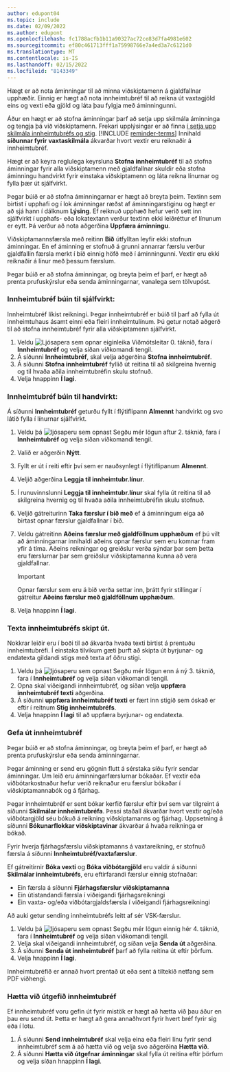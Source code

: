 ```yaml
---
author: edupont04
ms.topic: include
ms.date: 02/09/2022
ms.author: edupont
ms.openlocfilehash: fc1788acfb1b11a90327ac72ce83d7fa4981e602
ms.sourcegitcommit: ef80c461713fff1a75998766e7a4ed3a7c6121d0
ms.translationtype: MT
ms.contentlocale: is-IS
ms.lasthandoff: 02/15/2022
ms.locfileid: "8143349"
---
```

Hægt er að nota áminningar til að minna viðskiptamenn á gjaldfallnar upphæðir. Einnig er hægt að nota innheimtubréf til að reikna út vaxtagjöld eins og vexti eða gjöld og láta þau fylgja með áminningunni.

Áður en hægt er að stofna áminningar þarf að setja upp skilmála áminninga og tengja þá við viðskiptamenn. Frekari upplýsingar er að finna [í setja upp skilmála innheimtubréfs og stig](../finance-setup-reminders.md). [!INCLUDE [reminder-terms](reminder-terms.md)] Innihald **síðunnar fyrir vaxtaskilmála** ákvarðar hvort vextir eru reiknaðir á innheimtubréf.  

Hægt er að keyra reglulega keyrsluna **Stofna innheimtubréf** til að stofna áminningar fyrir alla viðskiptamenn með gjaldfallnar skuldir eða stofna áminningu handvirkt fyrir einstaka viðskiptamenn og láta reikna línurnar og fylla þær út sjálfvirkt.  

Þegar búið er að stofna áminningarnar er hægt að breyta þeim. Textinn sem birtist í upphafi og í lok áminningar ræðst af áminningarstiginu og hægt er að sjá hann í dálknum **Lýsing**. Ef reiknuð upphæð hefur verið sett inn sjálfvirkt í upphafs- eða lokatextann verður textinn ekki leiðréttur ef línunum er eytt. Þá verður að nota aðgerðina **Uppfæra áminningu**.  

Viðskiptamannsfærsla með reitinn **Bið** útfylltan leyfir ekki stofnun áminningar. En ef áminning er stofnuð á grunni annarrar færslu verður gjaldfallin færsla merkt í bið einnig höfð með í áminningunni. Vextir eru ekki reiknaðir á línur með þessum færslum.

Þegar búið er að stofna áminningar, og breyta þeim ef þarf, er hægt að prenta prufuskýrslur eða senda áminningarnar, vanalega sem tölvupóst.

### <a name="to-create-a-reminder-automatically"></a>Innheimtubréf búin til sjálfvirkt:

Innheimtubréf líkist reikningi. Þegar innheimtubréf er búið til þarf að fylla út innheimtuhaus ásamt einni eða fleiri innheimtulínum. Þú getur notað aðgerð til að stofna innheimtubréf fyrir alla viðskiptamenn sjálfvirkt.

1. Veldu ![Ljósapera sem opnar eiginleika Viðmótsleitar 0.](../media/ui-search/search_small.png "Segðu mér hvað þú vilt gera") táknið, fara í **Innheimtubréf** og velja síðan viðkomandi tengil.
2. Á síðunni **Innheimtubréf**, skal velja aðgerðina **Stofna innheimtubréf**.
3. Á síðunni **Stofna innheimtubréf** fyllið út reitina til að skilgreina hvernig og til hvaða aðila innheimtubréfin skulu stofnuð.
4. Velja hnappinn **Í lagi**.

### <a name="to-create-a-reminder-manually"></a>Innheimtubréf búin til handvirkt:

Á síðunni **Innheimtubréf** geturðu fyllt í flýtiflipann **Almennt** handvirkt og svo látið fylla í línurnar sjálfvirkt.

1. Veldu þá ![ljósaperu sem opnast Segðu mér lögun aftur 2.](../media/ui-search/search_small.png "Segðu mér hvað þú vilt gera") táknið, fara í **Innheimtubréf** og velja síðan viðkomandi tengil.
2. Valið er aðgerðin **Nýtt**.
3. Fyllt er út í reiti eftir því sem er nauðsynlegt í flýtiflipanum **Almennt**.
4. Veljið aðgerðina **Leggja til innheimtubr.línur**.
5. Í runuvinnslunni **Leggja til innheimtubr.línur** skal fylla út reitina til að skilgreina hvernig og til hvaða aðila innheimtubréfin skulu stofnuð.
6. Veljið gátreiturinn **Taka færslur í bið með** ef á áminningum eiga að birtast opnar færslur gjaldfallnar í bið.
7. Veldu gátreitinn **Aðeins færslur með gjaldföllnum upphæðum** ef þú vilt að áminningarnar innihaldi aðeins opnar færslur sem eru komnar fram yfir á tíma. Aðeins reikningar og greiðslur verða sýndar þar sem þetta eru færslurnar þar sem greiðslur viðskiptamanna kunna að vera gjaldfallnar.

    > [!Important]
    > Opnar færslur sem eru á bið verða settar inn, þrátt fyrir stillingar í gátreitur **Aðeins færslur með gjaldföllnum upphæðum**.

8. Velja hnappinn **Í lagi**.

### <a name="to-replace-reminder-texts"></a>Texta innheimtubréfs skipt út.

Nokkrar leiðir eru í boði til að ákvarða hvaða texti birtist á prentuðu innheimtubréfi. Í einstaka tilvikum gæti þurft að skipta út byrjunar- og endatexta gildandi stigs með texta af öðru stigi.

1. Veldu þá ![ljósaperu sem opnast Segðu mér lögun enn á ný 3.](../media/ui-search/search_small.png "Segðu mér hvað þú vilt gera") táknið, fara í **Innheimtubréf** og velja síðan viðkomandi tengil.
2. Opna skal viðeigandi innheimtubréf, og síðan velja **uppfæra innheimtubréf texti** aðgerðina.
3. Á síðunni **uppfæra innheimtubréf texti** er fært inn stigið sem óskað er eftir í reitnum **Stig innheimtubréfs**.
4. Velja hnappinn **Í lagi** til að uppfæra byrjunar- og endatexta.

### <a name="to-issue-a-reminder"></a>Gefa út innheimtubréf

Þegar búið er að stofna áminningar, og breyta þeim ef þarf, er hægt að prenta prufuskýrslur eða senda áminningarnar.

Þegar áminning er send eru gögnin flutt á sérstaka síðu fyrir sendar áminningar. Um leið eru áminningarfærslurnar bókaðar. Ef vextir eða viðbótarkostnaður hefur verið reiknaður eru færslur bókaðar í viðskiptamannabók og á fjárhag.

Þegar innheimtubréf er sent bókar kerfið færslur eftir því sem var tilgreint á síðunni **Skilmálar innheimtubréfa**. Þessi staðall ákvarðar hvort vextir og/eða viðbótargjöld séu bókuð á reikning viðskiptamanns og fjárhag. Uppsetning á síðunni **Bókunarflokkar viðskiptavinar** ákvarðar á hvaða reikninga er bókað.

Fyrir hverja fjárhagsfærslu viðskiptamanns á vaxtareikning, er stofnuð færsla á síðunni **Innheimtubréf/vaxtafærslur**.

Ef gátreitirnir **Bóka vexti** og **Bóka viðbótargjöld** eru valdir á síðunni **Skilmálar innheimtubréfs**, eru eftirfarandi færslur einnig stofnaðar:

- Ein færsla á síðunni **Fjárhagsfærslur viðskiptamanna**
- Ein útistandandi færsla í viðeigandi fjárhagsreikningi
- Ein vaxta- og/eða viðbótargjaldsfærsla í viðeigandi fjárhagsreikningi

Að auki getur sending innheimtubréfs leitt af sér VSK-færslur.

1. Veldu þá ![ljósaperu sem opnast Segðu mér lögun einnig hér 4.](../media/ui-search/search_small.png "Segðu mér hvað þú vilt gera") táknið, fara í **Innheimtubréf** og velja síðan viðkomandi tengil.
2. Velja skal viðeigandi innheimtubréf, og síðan velja **Senda út** aðgerðina.
3. Á síðunni **Senda út innheimtubréf** þarf að fylla reitina út eftir þörfum.
4. Velja hnappinn **Í lagi**.

Innheimtubréfið er annað hvort prentað út eða sent á tiltekið netfang sem PDF viðhengi.

### <a name="to-cancel-an-issued-reminder"></a>Hætta við útgefið innheimtubréf

Ef innheimtubréf voru gefin út fyrir mistök er hægt að hætta við þau áður en þau eru send út. Þetta er hægt að gera annaðhvort fyrir hvert bréf fyrir sig eða í lotu.

1. Á síðunni **Send innheimtubréf** skal velja eina eða fleiri línu fyrir send innheimtubréf sem á að hætta við og velja svo aðgerðina **Hætta við**.
2. Á síðunni **Hætta við útgefnar áminningar** skal fylla út reitina eftir þörfum og velja síðan hnappinn **Í lagi**.



